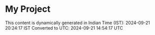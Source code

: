 # My Project

This content is dynamically generated in Indian Time (IST): 2024-09-21 20:24:17 IST
Converted to UTC: 2024-09-21 14:54:17 UTC
